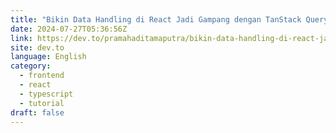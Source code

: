 ```yaml
---
title: "Bikin Data Handling di React Jadi Gampang dengan TanStack Query dan TypeScript!"
date: 2024-07-27T05:36:56Z
link: https://dev.to/pramahaditamaputra/bikin-data-handling-di-react-jadi-gampang-dengan-tanstack-query-dan-typescript-1n2c?utm_medium=RSS&utm_source=news.12bit.vn
site: dev.to
language: English
category:
  - frontend
  - react
  - typescript
  - tutorial
draft: false
---
```

